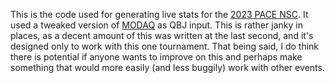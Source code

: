 This is the code used for generating live stats for the [2023 PACE NSC](https://pace-nsc.org/live). It used a tweaked version of [MODAQ](https://github.com/hdwhite/MODAQ_NSC/tree/nsc2023) as QBJ input. This is rather janky in places, as a decent amount of this was written at the last second, and it's designed only to work with this one tournament. That being said, I do think there is potential if anyone wants to improve on this and perhaps make something that would more easily (and less buggily) work with other events.
